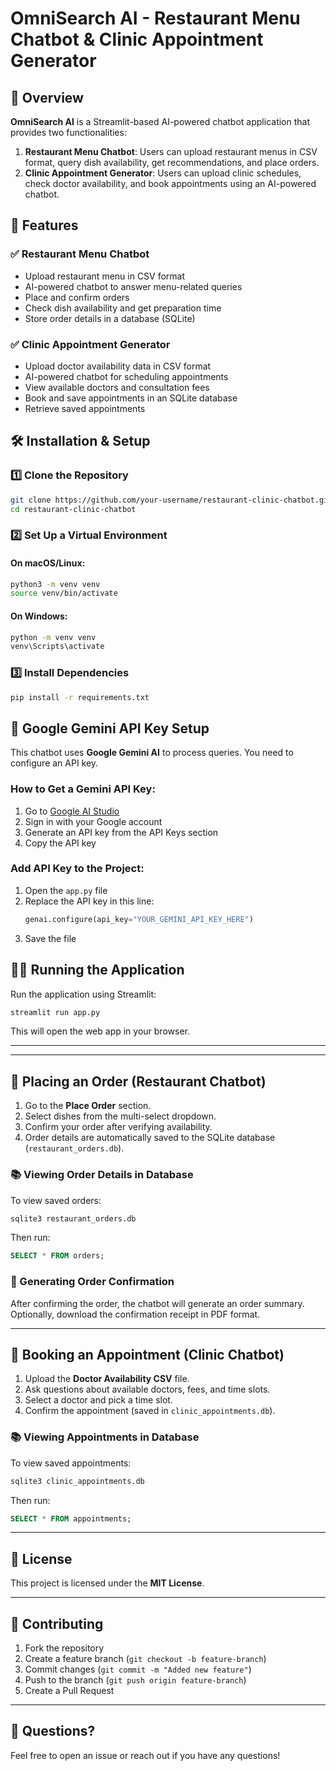 # OmniSearch AI - Restaurant Menu Chatbot & Clinic Appointment Generator

## 📌 Overview
**OmniSearch AI** is a Streamlit-based AI-powered chatbot application that provides two functionalities:
1. **Restaurant Menu Chatbot**: Users can upload restaurant menus in CSV format, query dish availability, get recommendations, and place orders.
2. **Clinic Appointment Generator**: Users can upload clinic schedules, check doctor availability, and book appointments using an AI-powered chatbot.

## 🚀 Features
### ✅ Restaurant Menu Chatbot
- Upload restaurant menu in CSV format
- AI-powered chatbot to answer menu-related queries
- Place and confirm orders
- Check dish availability and get preparation time
- Store order details in a database (SQLite)

### ✅ Clinic Appointment Generator
- Upload doctor availability data in CSV format
- AI-powered chatbot for scheduling appointments
- View available doctors and consultation fees
- Book and save appointments in an SQLite database
- Retrieve saved appointments

## 🛠 Installation & Setup
### 1️⃣ Clone the Repository
```sh
git clone https://github.com/your-username/restaurant-clinic-chatbot.git
cd restaurant-clinic-chatbot
```

### 2️⃣ Set Up a Virtual Environment
#### On macOS/Linux:
```sh
python3 -m venv venv
source venv/bin/activate
```
#### On Windows:
```sh
python -m venv venv
venv\Scripts\activate
```

### 3️⃣ Install Dependencies
```sh
pip install -r requirements.txt
```

## 🔑 Google Gemini API Key Setup
This chatbot uses **Google Gemini AI** to process queries. You need to configure an API key.

### How to Get a Gemini API Key:
1. Go to [Google AI Studio](https://aistudio.google.com/)
2. Sign in with your Google account
3. Generate an API key from the API Keys section
4. Copy the API key

### Add API Key to the Project:
1. Open the `app.py` file
2. Replace the API key in this line:
   ```python
   genai.configure(api_key="YOUR_GEMINI_API_KEY_HERE")
   ```
3. Save the file

## 🏃‍♂️ Running the Application
Run the application using Streamlit:
```sh
streamlit run app.py
```
This will open the web app in your browser.

---
---
## 🍲 Placing an Order (Restaurant Chatbot)
1. Go to the **Place Order** section.
2. Select dishes from the multi-select dropdown.
3. Confirm your order after verifying availability.
4. Order details are automatically saved to the SQLite database (`restaurant_orders.db`).

### 📚 Viewing Order Details in Database
To view saved orders:
```sh
sqlite3 restaurant_orders.db
```
Then run:
```sql
SELECT * FROM orders;
```

### 📝 Generating Order Confirmation
After confirming the order, the chatbot will generate an order summary.
Optionally, download the confirmation receipt in PDF format.

---
## 🏥 Booking an Appointment (Clinic Chatbot)
1. Upload the **Doctor Availability CSV** file.
2. Ask questions about available doctors, fees, and time slots.
3. Select a doctor and pick a time slot.
4. Confirm the appointment (saved in `clinic_appointments.db`).

### 📚 Viewing Appointments in Database
To view saved appointments:
```sh
sqlite3 clinic_appointments.db
```
Then run:
```sql
SELECT * FROM appointments;
```

---
## 📜 License
This project is licensed under the **MIT License**.

---
## 🤝 Contributing
1. Fork the repository
2. Create a feature branch (`git checkout -b feature-branch`)
3. Commit changes (`git commit -m "Added new feature"`)
4. Push to the branch (`git push origin feature-branch`)
5. Create a Pull Request

---
## 💬 Questions?
Feel free to open an issue or reach out if you have any questions!

